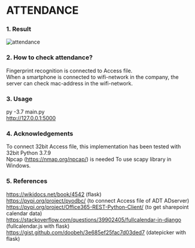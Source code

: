 # ATTENDANCE
### 1. Result
![attendance](https://user-images.githubusercontent.com/30888482/114798899-6c8f7a00-9dd1-11eb-87ce-b51c11469fce.PNG)
### 2. How to check attendance?
Fingerprint recognition is connected to Access file. <br>
When a smartphone is connected to wifi-network in the company, the server can check mac-address in the wifi-network.
### 3. Usage
py -3.7 main.py <br>
http://127.0.0.1:5000
### 4. Acknowledgements
To connect 32bit Access file, this implementation has been tested with 32bit Python 3.7.9 <br>
Npcap (https://nmap.org/npcap/) is needed To use scapy library in Windows.
### 5. References
https://wikidocs.net/book/4542 (flask)<br>
https://pypi.org/project/pyodbc/ (to connect Access file of ADT ADserver) <br>
https://pypi.org/project/Office365-REST-Python-Client/ (to get sharepoint calendar data) <br>
https://stackoverflow.com/questions/39902405/fullcalendar-in-django (fullcalendar.js with flask) <br>
https://gist.github.com/doobeh/3e685ef25fac7d03ded7 (datepicker with flask)
